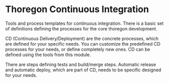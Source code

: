 Thoregon Continuous Integration
===============================

Tools and process templates for continuous integration. There is a basic set of definitions defining the
processes for the core thoregon development. 
 
CD (Continuous Delivery/Deployment) are the concrete processes, which are defined for your specific needs.
You can customize the predefined CD processes for your needs, or define completely new ones.
CD can be defined using the tools from this module.

There are steps defining tests and build/merge steps. 
Automatic release and automatic deploy, which are part of CD, needs to be specific designed for your needs.
